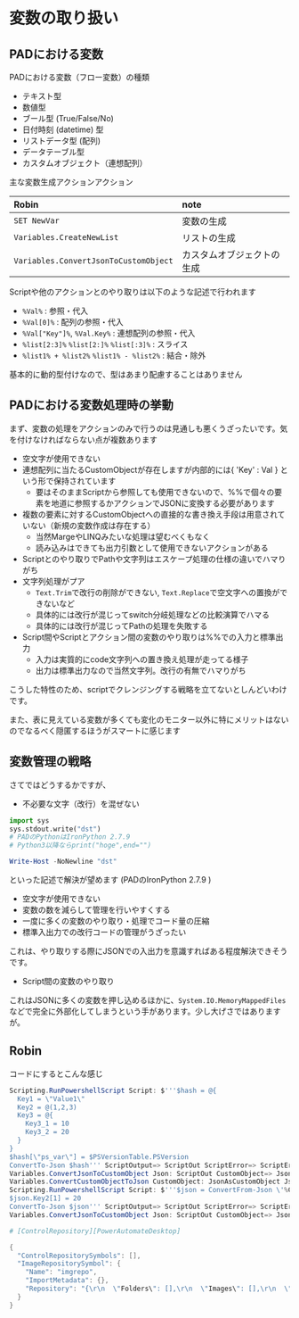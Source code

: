 # 変数の取り扱い

## PADにおける変数

PADにおける変数（フロー変数）の種類

- テキスト型
- 数値型
- ブール型 (True/False/No)
- 日付時刻 (datetime) 型
- リストデータ型 (配列)
- データテーブル型
- カスタムオブジェクト（連想配列）

主な変数生成アクションアクション

|Robin|note|
|:--|:--|
| ```SET NewVar``` | 変数の生成 |
| ```Variables.CreateNewList``` | リストの生成 |
| ```Variables.ConvertJsonToCustomObject```| カスタムオブジェクトの生成 |

Scriptや他のアクションとのやり取りは以下のような記述で行われます

- ```%Val%``` : 参照・代入
- ```%Val[0]%``` : 配列の参照・代入
- ```%Val["Key"]%```, ```%Val.Key%``` : 連想配列の参照・代入
- ```%list[2:3]%``` ```%list[2:]%``` ```%list[:3]%``` : スライス
- ```%list1% + %list2%``` ```%list1% - %list2%``` : 結合・除外

基本的に動的型付けなので、型はあまり配慮することはありません

## PADにおける変数処理時の挙動

まず、変数の処理をアクションのみで行うのは見通しも悪くうざったいです。気を付けなければならない点が複数あります

- 空文字が使用できない
- 連想配列に当たるCustomObjectが存在しますが内部的には{ 'Key' : Val } という形で保持されています
  - 要はそのままScriptから参照しても使用できないので、%%で個々の要素を地道に参照するかアクションでJSONに変換する必要があります
- 複数の要素に対するCustomObjectへの直接的な書き換え手段は用意されていない（新規の変数作成は存在する）
  - 当然MargeやLINQみたいな処理は望むべくもなく
  - 読み込みはできても出力引数として使用できないアクションがある
- Scriptとのやり取りでPathや文字列はエスケープ処理の仕様の違いでハマりがち
- 文字列処理がプア
  - ```Text.Trim```で改行の削除ができない, ```Text.Replace```で空文字への置換ができないなど
  - 具体的には改行が混じってswitch分岐処理などの比較演算でハマる
  - 具体的には改行が混じってPathの処理を失敗する
- Script間やScriptとアクション間の変数のやり取りは%%での入力と標準出力
  - 入力は実質的にcode文字列への置き換え処理が走ってる様子
  - 出力は標準出力なので当然文字列。改行の有無でハマりがち

こうした特性のため、scriptでクレンジングする戦略を立てないとしんどいわけです。

また、表に見えている変数が多くても変化のモニター以外に特にメリットはないのでなるべく隠匿するほうがスマートに感じます

## 変数管理の戦略

さてではどうするかですが、

- 不必要な文字（改行）を混ぜない

```python
import sys
sys.stdout.write("dst")
# PADのPythonはIronPython 2.7.9
# Python3以降ならprint("hoge",end="")
```

```powershell
Write-Host -NoNewline "dst"
```

といった記述で解決が望めます (PADのIronPython 2.7.9 )

- 空文字が使用できない
- 変数の数を減らして管理を行いやすくする
- 一度に多くの変数のやり取り・処理でコード量の圧縮
- 標準入出力での改行コードの管理がうざったい

これは、やり取りする際にJSONでの入出力を意識すればある程度解決できそうです。

- Script間の変数のやり取り

これはJSONに多くの変数を押し込めるほかに、```System.IO.MemoryMappedFiles```などで完全に外部化してしまうという手があります。少し大げさではありますが。

## Robin

コードにするとこんな感じ

```powershell
Scripting.RunPowershellScript Script: $'''$hash = @{
  Key1 = \"Value1\"
  Key2 = @(1,2,3)
  Key3 = @{
    Key3_1 = 10
    Key3_2 = 20    
  }
}
$hash[\"ps_var\"] = $PSVersionTable.PSVersion
ConvertTo-Json $hash''' ScriptOutput=> ScriptOut ScriptError=> ScriptError
Variables.ConvertJsonToCustomObject Json: ScriptOut CustomObject=> JsonAsCustomObject
Variables.ConvertCustomObjectToJson CustomObject: JsonAsCustomObject Json=> CustomObjectAsJson
Scripting.RunPowershellScript Script: $'''$json = ConvertFrom-Json \'%CustomObjectAsJson%\'
$json.Key2[1] = 20
ConvertTo-Json $json''' ScriptOutput=> ScriptOut ScriptError=> ScriptError
Variables.ConvertJsonToCustomObject Json: ScriptOut CustomObject=> JsonAsCustomObject

# [ControlRepository][PowerAutomateDesktop]

{
  "ControlRepositorySymbols": [],
  "ImageRepositorySymbol": {
    "Name": "imgrepo",
    "ImportMetadata": {},
    "Repository": "{\r\n  \"Folders\": [],\r\n  \"Images\": [],\r\n  \"Version\": 1\r\n}"
  }
}

```

